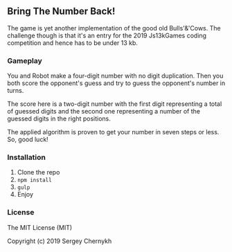 ## Bring The Number Back!

The game is yet another implementation of the good old Bulls'&'Cows. The challenge though is that it's an entry for the 2019 Js13kGames coding competition and hence has to be under  13 kb.
  
### Gameplay
  
You and Robot make a four-digit number with no digit duplication. Then you both score the opponent's guess and try to guess the opponent's number in turns.

The score here is a two-digit number with the first digit representing a total of guessed digits and the second one representing a number of the guessed digits in the right positions.

The applied algorithm is proven to get your number in seven steps or less. So, good luck!

### Installation

1. Clone the repo
2. ```npm install```
3. ```gulp```
4. Enjoy

### License

The MIT License (MIT)

Copyright (c) 2019 Sergey Chernykh